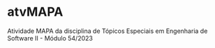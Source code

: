 # atvMAPA
Atividade MAPA da disciplina de Tópicos Especiais em Engenharia de Software II - Módulo 54/2023
